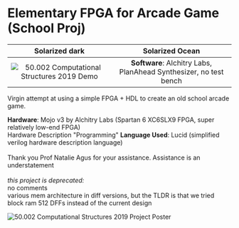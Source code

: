 # Elementary FPGA for Arcade Game (School Proj)

Solarized dark             |  Solarized Ocean
:-------------------------:|:-------------------------:
![50.002 Computational Structures 2019 Demo](https://github.com/careylzh/theSkyIsFalling/blob/master/theSkyIsFalling.gif) | __Software__: Alchitry Labs, PlanAhead Synthesizer, no test bench <br/>
Virgin attempt at using a simple FPGA + HDL to create an old school arcade game. <br/>


__Hardware__: Mojo v3 by Alchitry Labs (Spartan 6 XC6SLX9 FPGA, super relatively low-end FPGA) <br/>
Hardware Description "Programming" __Language Used__: Lucid (simplified verilog hardware description language) <br/> <br/>
Thank you Prof Natalie Agus for your assistance. Assistance is an understatement <br/> <br/>
_this project is deprecated:_ <br/>
no comments <br/>
various mem architecture in diff versions, but the TLDR is that we tried block ram 512 DFFs instead of the current design

![50.002 Computational Structures 2019 Project Poster](https://github.com/careylzh/theSkyIsFalling/blob/master/50.002%20FPGA%201D%20Poster%20SUTD%202019.png)

